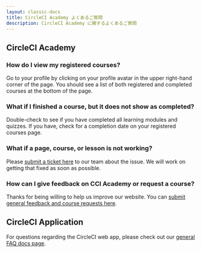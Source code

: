 ```yaml
---
layout: classic-docs
title: CircleCI Academy よくあるご質問
description: CircleCI Academy に関するよくあるご質問
---
```


## CircleCI Academy

### How do I view my registered courses?

Go to your profile by clicking on your profile avatar in the upper right-hand corner of the page. You should see a list of both registered and completed courses at the bottom of the page.

### What if I finished a course, but it does not show as completed?

Double-check to see if you have completed all learning modules and quizzes. If you have, check for a completion date on your registered courses page.

### What if a page, course, or lesson is not working?

Please [submit a ticket here](https://www.surveymonkey.com/r/ccibug) to our team about the issue. We will work on getting that fixed as soon as possible.

### How can I give feedback on CCI Academy or request a course?

Thanks for being willing to help us improve our website. You can [submit general feedback and course requests here](https://www.surveymonkey.com/r/DZ5ML9S).

## CircleCI Application

For questions regarding the CircleCI web app, please check out our [general FAQ docs page]({{site.baseurl}}/2.0/faq/).

